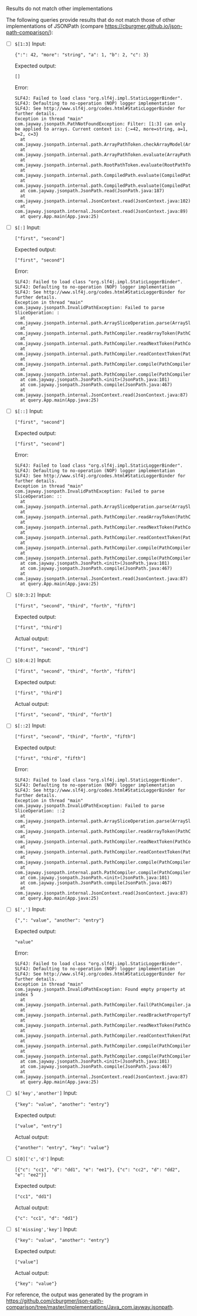 Results do not match other implementations

The following queries provide results that do not match those of other implementations of JSONPath
(compare https://cburgmer.github.io/json-path-comparison/):

- [ ] `$[1:3]`
  Input:
  ```
  {":": 42, "more": "string", "a": 1, "b": 2, "c": 3}
  ```
  Expected output:
  ```
  []
  ```
  Error:
  ```
  SLF4J: Failed to load class "org.slf4j.impl.StaticLoggerBinder".
  SLF4J: Defaulting to no-operation (NOP) logger implementation
  SLF4J: See http://www.slf4j.org/codes.html#StaticLoggerBinder for further details.
  Exception in thread "main" com.jayway.jsonpath.PathNotFoundException: Filter: [1:3] can only be applied to arrays. Current context is: {:=42, more=string, a=1, b=2, c=3}
  	at com.jayway.jsonpath.internal.path.ArrayPathToken.checkArrayModel(ArrayPathToken.java:184)
  	at com.jayway.jsonpath.internal.path.ArrayPathToken.evaluate(ArrayPathToken.java:47)
  	at com.jayway.jsonpath.internal.path.RootPathToken.evaluate(RootPathToken.java:62)
  	at com.jayway.jsonpath.internal.path.CompiledPath.evaluate(CompiledPath.java:53)
  	at com.jayway.jsonpath.internal.path.CompiledPath.evaluate(CompiledPath.java:61)
  	at com.jayway.jsonpath.JsonPath.read(JsonPath.java:187)
  	at com.jayway.jsonpath.internal.JsonContext.read(JsonContext.java:102)
  	at com.jayway.jsonpath.internal.JsonContext.read(JsonContext.java:89)
  	at query.App.main(App.java:25)
  ```

- [ ] `$[:]`
  Input:
  ```
  ["first", "second"]
  ```
  Expected output:
  ```
  ["first", "second"]
  ```
  Error:
  ```
  SLF4J: Failed to load class "org.slf4j.impl.StaticLoggerBinder".
  SLF4J: Defaulting to no-operation (NOP) logger implementation
  SLF4J: See http://www.slf4j.org/codes.html#StaticLoggerBinder for further details.
  Exception in thread "main" com.jayway.jsonpath.InvalidPathException: Failed to parse SliceOperation: :
  	at com.jayway.jsonpath.internal.path.ArraySliceOperation.parse(ArraySliceOperation.java:70)
  	at com.jayway.jsonpath.internal.path.PathCompiler.readArrayToken(PathCompiler.java:537)
  	at com.jayway.jsonpath.internal.path.PathCompiler.readNextToken(PathCompiler.java:139)
  	at com.jayway.jsonpath.internal.path.PathCompiler.readContextToken(PathCompiler.java:124)
  	at com.jayway.jsonpath.internal.path.PathCompiler.compile(PathCompiler.java:58)
  	at com.jayway.jsonpath.internal.path.PathCompiler.compile(PathCompiler.java:75)
  	at com.jayway.jsonpath.JsonPath.<init>(JsonPath.java:101)
  	at com.jayway.jsonpath.JsonPath.compile(JsonPath.java:467)
  	at com.jayway.jsonpath.internal.JsonContext.read(JsonContext.java:87)
  	at query.App.main(App.java:25)
  ```

- [ ] `$[::]`
  Input:
  ```
  ["first", "second"]
  ```
  Expected output:
  ```
  ["first", "second"]
  ```
  Error:
  ```
  SLF4J: Failed to load class "org.slf4j.impl.StaticLoggerBinder".
  SLF4J: Defaulting to no-operation (NOP) logger implementation
  SLF4J: See http://www.slf4j.org/codes.html#StaticLoggerBinder for further details.
  Exception in thread "main" com.jayway.jsonpath.InvalidPathException: Failed to parse SliceOperation: ::
  	at com.jayway.jsonpath.internal.path.ArraySliceOperation.parse(ArraySliceOperation.java:70)
  	at com.jayway.jsonpath.internal.path.PathCompiler.readArrayToken(PathCompiler.java:537)
  	at com.jayway.jsonpath.internal.path.PathCompiler.readNextToken(PathCompiler.java:139)
  	at com.jayway.jsonpath.internal.path.PathCompiler.readContextToken(PathCompiler.java:124)
  	at com.jayway.jsonpath.internal.path.PathCompiler.compile(PathCompiler.java:58)
  	at com.jayway.jsonpath.internal.path.PathCompiler.compile(PathCompiler.java:75)
  	at com.jayway.jsonpath.JsonPath.<init>(JsonPath.java:101)
  	at com.jayway.jsonpath.JsonPath.compile(JsonPath.java:467)
  	at com.jayway.jsonpath.internal.JsonContext.read(JsonContext.java:87)
  	at query.App.main(App.java:25)
  ```

- [ ] `$[0:3:2]`
  Input:
  ```
  ["first", "second", "third", "forth", "fifth"]
  ```
  Expected output:
  ```
  ["first", "third"]
  ```
  Actual output:
  ```
  ["first", "second", "third"]
  ```

- [ ] `$[0:4:2]`
  Input:
  ```
  ["first", "second", "third", "forth", "fifth"]
  ```
  Expected output:
  ```
  ["first", "third"]
  ```
  Actual output:
  ```
  ["first", "second", "third", "forth"]
  ```

- [ ] `$[::2]`
  Input:
  ```
  ["first", "second", "third", "forth", "fifth"]
  ```
  Expected output:
  ```
  ["first", "third", "fifth"]
  ```
  Error:
  ```
  SLF4J: Failed to load class "org.slf4j.impl.StaticLoggerBinder".
  SLF4J: Defaulting to no-operation (NOP) logger implementation
  SLF4J: See http://www.slf4j.org/codes.html#StaticLoggerBinder for further details.
  Exception in thread "main" com.jayway.jsonpath.InvalidPathException: Failed to parse SliceOperation: ::2
  	at com.jayway.jsonpath.internal.path.ArraySliceOperation.parse(ArraySliceOperation.java:70)
  	at com.jayway.jsonpath.internal.path.PathCompiler.readArrayToken(PathCompiler.java:537)
  	at com.jayway.jsonpath.internal.path.PathCompiler.readNextToken(PathCompiler.java:139)
  	at com.jayway.jsonpath.internal.path.PathCompiler.readContextToken(PathCompiler.java:124)
  	at com.jayway.jsonpath.internal.path.PathCompiler.compile(PathCompiler.java:58)
  	at com.jayway.jsonpath.internal.path.PathCompiler.compile(PathCompiler.java:75)
  	at com.jayway.jsonpath.JsonPath.<init>(JsonPath.java:101)
  	at com.jayway.jsonpath.JsonPath.compile(JsonPath.java:467)
  	at com.jayway.jsonpath.internal.JsonContext.read(JsonContext.java:87)
  	at query.App.main(App.java:25)
  ```

- [ ] `$[',']`
  Input:
  ```
  {",": "value", "another": "entry"}
  ```
  Expected output:
  ```
  "value"
  ```
  Error:
  ```
  SLF4J: Failed to load class "org.slf4j.impl.StaticLoggerBinder".
  SLF4J: Defaulting to no-operation (NOP) logger implementation
  SLF4J: See http://www.slf4j.org/codes.html#StaticLoggerBinder for further details.
  Exception in thread "main" com.jayway.jsonpath.InvalidPathException: Found empty property at index 5
  	at com.jayway.jsonpath.internal.path.PathCompiler.fail(PathCompiler.java:616)
  	at com.jayway.jsonpath.internal.path.PathCompiler.readBracketPropertyToken(PathCompiler.java:579)
  	at com.jayway.jsonpath.internal.path.PathCompiler.readNextToken(PathCompiler.java:138)
  	at com.jayway.jsonpath.internal.path.PathCompiler.readContextToken(PathCompiler.java:124)
  	at com.jayway.jsonpath.internal.path.PathCompiler.compile(PathCompiler.java:58)
  	at com.jayway.jsonpath.internal.path.PathCompiler.compile(PathCompiler.java:75)
  	at com.jayway.jsonpath.JsonPath.<init>(JsonPath.java:101)
  	at com.jayway.jsonpath.JsonPath.compile(JsonPath.java:467)
  	at com.jayway.jsonpath.internal.JsonContext.read(JsonContext.java:87)
  	at query.App.main(App.java:25)
  ```

- [ ] `$['key','another']`
  Input:
  ```
  {"key": "value", "another": "entry"}
  ```
  Expected output:
  ```
  ["value", "entry"]
  ```
  Actual output:
  ```
  {"another": "entry", "key": "value"}
  ```

- [ ] `$[0]['c','d']`
  Input:
  ```
  [{"c": "cc1", "d": "dd1", "e": "ee1"}, {"c": "cc2", "d": "dd2", "e": "ee2"}]
  ```
  Expected output:
  ```
  ["cc1", "dd1"]
  ```
  Actual output:
  ```
  {"c": "cc1", "d": "dd1"}
  ```

- [ ] `$['missing','key']`
  Input:
  ```
  {"key": "value", "another": "entry"}
  ```
  Expected output:
  ```
  ["value"]
  ```
  Actual output:
  ```
  {"key": "value"}
  ```


For reference, the output was generated by the program in https://github.com/cburgmer/json-path-comparison/tree/master/implementations/Java_com.jayway.jsonpath.
